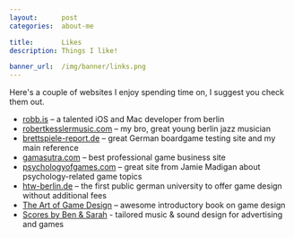 ```yaml
---
layout:      post
categories:  about-me

title:       Likes
description: Things I like!

banner_url:  /img/banner/links.png
---
```


Here's a couple of websites I enjoy spending time on, I suggest you
check them out.

* [robb.is][robb] – a talented iOS and Mac developer from berlin
* [robertkesslermusic.com][rob] – my bro, great young berlin jazz musician
* [brettspiele-report.de][brettspiele-report] – great German boardgame testing site and my main reference
* [gamasutra.com][gamasutra] – best professional game business site
* [psychologyofgames.com][psychologyofgames] – great site from Jamie Madigan about psychology-related game topics
* [htw-berlin.de][htw] – the first public german university to offer game design without additional fees
* [The Art of Game Design][aog] – awesome introductory book on game design
* [Scores by Ben & Sarah][icm] - tailored music & sound design for advertising and games

[robb]:               http://robb.is
[rob]:                http://robertkesslermusic.com
[brettspiele-report]: http://brettspiele-report.de
[gamasutra]:          http://gamasutra.com
[psychologyofgames]:  http://psychologyofgames.com
[htw]:                http://htw-berlin.de
[aog]:                http://artofgamedesign.com/
[icm]:                http://icm-scores.com/